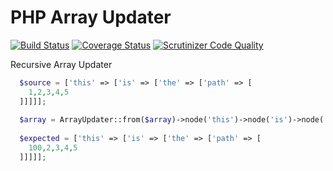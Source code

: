 PHP Array Updater
=================

[![Build Status](https://travis-ci.org/urakozz/php-array-updater.svg?branch=master)](https://travis-ci.org/urakozz/php-array-updater)
[![Coverage Status](https://img.shields.io/coveralls/urakozz/php-array-updater.svg)](https://coveralls.io/r/urakozz/php-array-updater?branch=master)
[![Scrutinizer Code Quality](https://scrutinizer-ci.com/g/urakozz/php-array-updater/badges/quality-score.png?b=master)](https://scrutinizer-ci.com/g/urakozz/php-array-updater/?branch=master)

Recursive Array Updater


```php
  $source = ['this' => ['is' => ['the' => ['path' => [
    1,2,3,4,5
  ]]]]];
  
  $array = ArrayUpdater::from($array)->node('this')->node('is')->node('the')->node('path')->all()->replace(1, 100);
  
  $expected = ['this' => ['is' => ['the' => ['path' => [
    100,2,3,4,5
  ]]]]];

```
